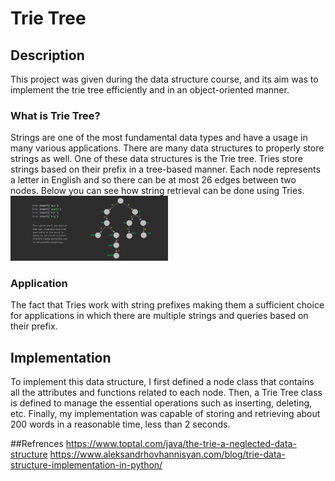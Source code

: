 # Trie Tree

## Description
This project was given during the data structure course, and its aim was to implement the trie tree efficiently and in an object-oriented manner.

### What is Trie Tree?
Strings are one of the most fundamental data types and have a usage in many various applications. There are many data structures to properly store strings as well. One of these data structures is the Trie tree. Tries store strings based on their prefix in a tree-based manner. Each node represents a letter in English and so there can be at most 26 edges between two nodes. Below you can see how string retrieval can be done using Tries.
<img src="pic.PNG" width="50%">


### Application
The fact that Tries work with string prefixes making them a sufficient choice for applications in which there are multiple strings and queries based on their prefix.


## Implementation
To implement this data structure, I first defined a node class that contains all the attributes and functions related to each node. Then, a Trie Tree class is defined to manage the essential operations such as inserting, deleting, etc. Finally, my implementation was capable of storing and retrieving about 200 words in a reasonable time, less than 2 seconds.

##Refrences
https://www.toptal.com/java/the-trie-a-neglected-data-structure
https://www.aleksandrhovhannisyan.com/blog/trie-data-structure-implementation-in-python/

